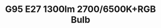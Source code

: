 ---
date_added: 2021-04-01
model: 33944
vendor: AwoX
title: G95 E27 1300lm 2700/6500K+RGB Bulb
category: light
type: bulb
supports: on/off, brightness, colortemp, color
zigbeemodel: ['TLSR82xx']
compatible: [z2m]
z2m: 33943/33946
mlink: 
link: https://www.castorama.pl/zarowka-led-awox-g95-e27-1300-lm-2700-6500-k-id-1134885.html
link2: 
link3: 
EAN: 
  - 9002759339449
---